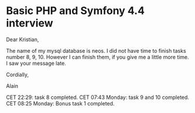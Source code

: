 # Basic PHP and Symfony 4.4 interview

Dear Kristian, 

The name of my mysql database is neos.
I did not have time to finish tasks number 8, 9, 10. However I can finish them, if you give me a little more time.
I saw your message late.

Cordially,

Alain

CET 22:29: task 8 completed.
CET 07:43 Monday: task 9 and 10 completed. 
CET 08:25 Monday: Bonus task 1 completed. 
